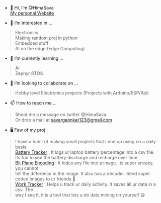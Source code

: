- 👋 Hi, I’m @HimaSava <br>
  [My personal Website](himasava.tech)
  
- 👀 I’m interested in ...
 > Electronics <br>
 > Making random proj in python <br>
 > Embedded stuff <br>
 > AI on the edge (Edge Computing) <br>
- 🌱 I’m currently learning ...
> AI <br>
> Zephyr RTOS <br>
- 💞️ I’m looking to collaborate on ...
> Hobby level Electronics projects (Projects with Arduino/ESP/Rpi) <br>
- 📫 How to reach me ...
> Shoot me a message on twitter @HimaSava <br>
> Or drop a mail at savargaonkar123@gmail.com <br>
- 🖥️ Few of my proj
> I have a habit of making small projects that I end up using on a daily basis <br>
> [Battery Tracker](https://github.com/HimaSava/Laptop_Battery_Logger "Battery Logger") : It logs ur laptop battery percentage into a csv file. <br> Its fun to see the battery discharge and recharge over time <br>
> [Bit Plane Encoding](https://github.com/HimaSava/Bit-plane_Coder "Image Coder") : It hides any file into a image. Its super sneaky, you cannot <br> tell the difference in the image. It also has a decoder. Send super coded images to ur friends 🔐 <br>
> [Work Tracker](https://github.com/HimaSava/Work_Tracker "Work Tracker") : Helps u track ur daily activity. It saves all ur data in a csv.  The <br> way I see it, it is a tool that lets u do data mining on yourself 😆 


<!---
HimaSava/HimaSava is a ✨ special ✨ repository because its `README.md` (this file) appears on your GitHub profile.
You can click the Preview link to take a look at your changes.
--->
